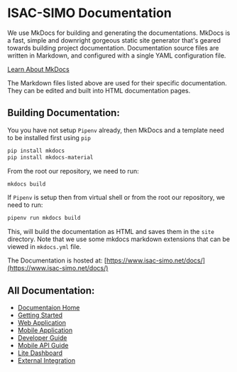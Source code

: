 # ISAC-SIMO Documentation
We use MkDocs for building and generating the documentations. MkDocs is a fast, simple and downright gorgeous static site generator that's geared towards building project documentation. Documentation source files are written in Markdown, and configured with a single YAML configuration file.

[Learn About MkDocs](https://www.mkdocs.org/)

The Markdown files listed above are used for their specific documentation. They can be edited and built into HTML documentation pages.

## Building Documentation:
You you have not setup ``Pipenv`` already, then MkDocs and a template need to be installed first using `pip`
```sh
pip install mkdocs
pip install mkdocs-material
```

From the root our repository, we need to run:
```sh
mkdocs build
```

If ``Pipenv`` is setup then from virtual shell or from the root our repository, we need to run:
```sh
pipenv run mkdocs build
```

This, will build the documentation as HTML and saves them in the `site` directory. Note that we use some mkdocs markdown extensions that can be viewed in `mkdocs.yml` file.

The Documentation is hosted at: [https://www.isac-simo.net/docs/](https://www.isac-simo.net/docs/)

## All Documentation:
- [Documentaion Home](https://www.isac-simo.net/docs/)
- [Getting Started](https://www.isac-simo.net/docs/getting-started/)
- [Web Application](https://www.isac-simo.net/docs/web-application/)
- [Mobile Application](https://www.isac-simo.net/docs/mobile-application/)
- [Developer Guide](https://www.isac-simo.net/docs/developer-guide/)
- [Mobile API Guide](https://www.isac-simo.net/docs/mobile-api-guide/)
- [Lite Dashboard](https://www.isac-simo.net/docs/lite-dashboard/)
- [External Integration](https://www.isac-simo.net/docs/integration/)
